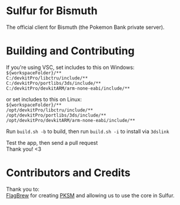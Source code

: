 # Sulfur for Bismuth
The official client for Bismuth (the Pokemon Bank private server).  
# Building and Contributing
If you're using VSC, set includes to this on Windows:  
`${workspaceFolder}/**`  
`C:/devkitPro/libctru/include/**`  
`C:/devkitPro/portlibs/3ds/include/**`  
`C:/devkitPro/devkitARM/arm-none-eabi/include/**`  

or set includes to this on Linux:  
`${workspaceFolder}/**`  
`/opt/devkitPro/libctru/include/**`  
`/opt/devkitPro/portlibs/3ds/include/**`  
`/opt/devkitPro/devkitARM/arm-none-eabi/include/**`  

Run `build.sh -b` to build, then run `build.sh -i` to install via `3dslink`  

Test the app, then send a pull request  
Thank you! <3  
# Contributors and Credits
Thank you to:  
[FlagBrew](https://github.com/FlagBrew/) for creating [PKSM](https://github.com/FlagBrew/PKSM/) and allowing us to use the core in Sulfur.
